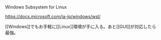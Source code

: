 Windows Subsystem for Linux

https://docs.microsoft.com/ja-jp/windows/wsl/

[[Windows]]でもお手軽に[[Linux]]環境が手に入る。あと[[GUI]]が対応したら最強。
